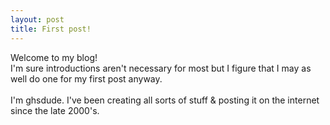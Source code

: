 ```yaml
---
layout: post
title: First post!
---
```


Welcome to my blog!<br>
I'm sure introductions aren't necessary for most but I figure that I may as well do one for my first post anyway.<br><br>
I'm ghsdude. I've been creating all sorts of stuff & posting it on the internet since the late 2000's.

